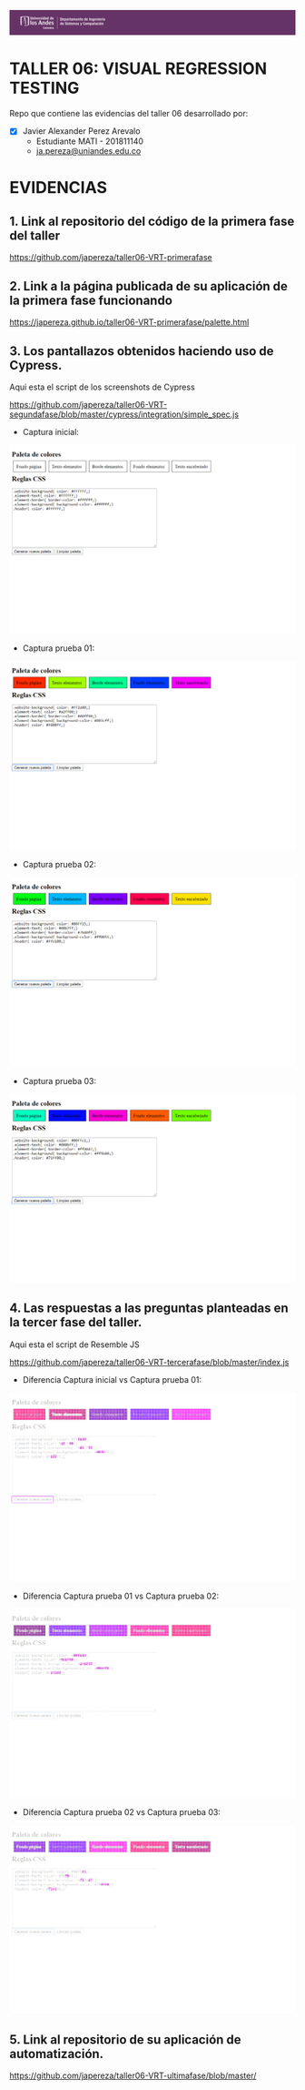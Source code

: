 ![](/common/images/logo-uniandes.png)

# TALLER 06: VISUAL REGRESSION TESTING

Repo que contiene las evidencias del taller 06 desarrollado por:

- [x] Javier Alexander Perez Arevalo
    - Estudiante MATI - 201811140
    - ja.pereza@uniandes.edu.co

# EVIDENCIAS

## 1. Link al repositorio del código de la primera fase del taller

https://github.com/japereza/taller06-VRT-primerafase


## 2. Link a la página publicada de su aplicación de la primera fase funcionando

https://japereza.github.io/taller06-VRT-primerafase/palette.html


## 3. Los pantallazos obtenidos haciendo uso de Cypress.

Aqui esta el script de los screenshots de Cypress

https://github.com/japereza/taller06-VRT-segundafase/blob/master/cypress/integration/simple_spec.js

* Captura inicial:

![](https://github.com/japereza/taller06-VRT-segundafase/blob/master/cypress/screenshots/simple_spec.js/CapturaInicial%20(1).png)

* Captura prueba 01:

![](https://github.com/japereza/taller06-VRT-segundafase/blob/master/cypress/screenshots/simple_spec.js/CapturaPrueba01%20(1).png)

* Captura prueba 02:

![](https://github.com/japereza/taller06-VRT-segundafase/blob/master/cypress/screenshots/simple_spec.js/CapturaPrueba02%20(1).png)

* Captura prueba 03:

![](https://github.com/japereza/taller06-VRT-segundafase/blob/master/cypress/screenshots/simple_spec.js/CapturaPrueba03%20(1).png)


## 4. Las respuestas a las preguntas planteadas en la tercer fase del taller.

Aqui esta el script de Resemble JS

https://github.com/japereza/taller06-VRT-tercerafase/blob/master/index.js

* Diferencia Captura inicial vs Captura prueba 01:

![](https://github.com/japereza/taller06-VRT-tercerafase/blob/master/Diferencia%20Prueba%201.png)

* Diferencia Captura prueba 01 vs Captura prueba 02:

![](https://github.com/japereza/taller06-VRT-tercerafase/blob/master/Diferencia%20Prueba%202.png)

* Diferencia Captura prueba 02 vs Captura prueba 03:

![](https://github.com/japereza/taller06-VRT-tercerafase/blob/master/Diferencia%20Prueba%203.png)


## 5. Link al repositorio de su aplicación de automatización.

https://github.com/japereza/taller06-VRT-ultimafase/blob/master/
